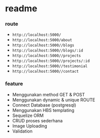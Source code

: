 # readme

### route

- `http://localhost:5000/`
- `http://localhost:5000/about`
- `http://localhost:5000//blogs`
- `http://localhost:5000//blogs/:id`
- `http://localhost:5000//projects`
- `http://localhost:5000//projects/:id`
- `http://localhost:5000//testimonial`
- `http://localhost:5000//contact`

### feature

- Menggunakan method GET & POST
- Menggunakan dynamic & unique ROUTE
- Connect Database (postgresql)
- Menggunakan HBS templating
- Sequelize ORM
- CRUD proses sederhana
- Image Uploading
- Validation
